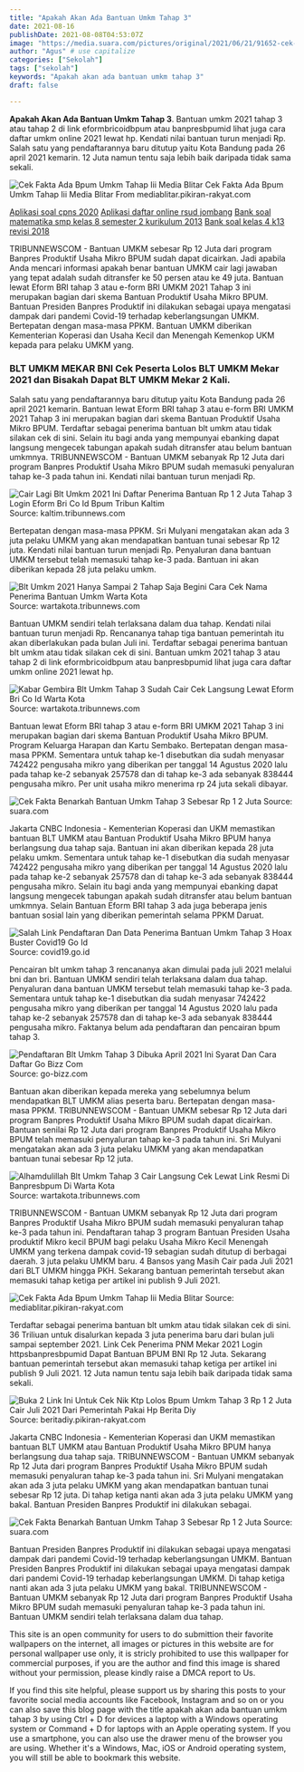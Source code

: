 ```yaml
---
title: "Apakah Akan Ada Bantuan Umkm Tahap 3"
date: 2021-08-16
publishDate: 2021-08-08T04:53:07Z
image: "https://media.suara.com/pictures/original/2021/06/21/91652-cek-fakta-benarkah-bantuan-umkm-tahap-3-sebesar-rp-12-juta.jpg"
author: "Agus" # use capitalize
categories: ["Sekolah"]
tags: ["sekolah"]
keywords: "Apakah akan ada bantuan umkm tahap 3"
draft: false

---
```

<script type='text/javascript' src='//pl15944992.alternativecpmgate.com/6c/6f/d6/6c6fd630211742b4db132bd23b46b946.js'></script>
<script type='text/javascript' src='//pl15944975.alternativecpmgate.com/86/71/9a/86719ae0c65e9b2f7eb2905a08638c06.js'></script>
**Apakah Akan Ada Bantuan Umkm Tahap 3**. Bantuan umkm 2021 tahap 3 atau tahap 2 di link eformbricoidbpum atau banpresbpumid lihat juga cara daftar umkm online 2021 lewat hp. Kendati nilai bantuan turun menjadi Rp. Salah satu yang pendaftarannya baru ditutup yaitu Kota Bandung pada 26 april 2021 kemarin. 12 Juta namun tentu saja lebih baik daripada tidak sama sekali.

![Cek Fakta Ada Bpum Umkm Tahap Iii Media Blitar](https://assets.pikiran-rakyat.com/crop/0x0:0x0/x/photo/2020/10/20/358518783.jpeg "Cek Fakta Ada Bpum Umkm Tahap Iii Media Blitar")
Cek Fakta Ada Bpum Umkm Tahap Iii Media Blitar From mediablitar.pikiran-rakyat.com

[Aplikasi soal cpns 2020](/aplikasi-soal-cpns-2020/)
[Aplikasi daftar online rsud jombang](/aplikasi-daftar-online-rsud-jombang/)
[Bank soal matematika smp kelas 8 semester 2 kurikulum 2013](/bank-soal-matematika-smp-kelas-8-semester-2-kurikulum-2013/)
[Bank soal kelas 4 k13 revisi 2018](/bank-soal-kelas-4-k13-revisi-2018/)

TRIBUNNEWSCOM - Bantuan UMKM sebesar Rp 12 Juta dari program Banpres Produktif Usaha Mikro BPUM sudah dapat dicairkan. Jadi apabila Anda mencari informasi apakah benar bantuan UMKM cair lagi jawaban yang tepat adalah sudah ditransfer ke 50 persen atau ke 49 juta. Bantuan lewat Eform BRI tahap 3 atau e-form BRI UMKM 2021 Tahap 3 ini merupakan bagian dari skema Bantuan Produktif Usaha Mikro BPUM. Bantuan Presiden Banpres Produktif ini dilakukan sebagai upaya mengatasi dampak dari pandemi Covid-19 terhadap keberlangsungan UMKM. Bertepatan dengan masa-masa PPKM. Bantuan UMKM diberikan Kementerian Koperasi dan Usaha Kecil dan Menengah Kemenkop UKM kepada para pelaku UMKM yang.

### BLT UMKM MEKAR BNI Cek Peserta Lolos BLT UMKM Mekar 2021 dan Bisakah Dapat BLT UMKM Mekar 2 Kali.

Salah satu yang pendaftarannya baru ditutup yaitu Kota Bandung pada 26 april 2021 kemarin. Bantuan lewat Eform BRI tahap 3 atau e-form BRI UMKM 2021 Tahap 3 ini merupakan bagian dari skema Bantuan Produktif Usaha Mikro BPUM. Terdaftar sebagai penerima bantuan blt umkm atau tidak silakan cek di sini. Selain itu bagi anda yang mempunyai ebanking dapat langsung mengecek tabungan apakah sudah ditransfer atau belum bantuan umkmnya. TRIBUNNEWSCOM - Bantuan UMKM sebanyak Rp 12 Juta dari program Banpres Produktif Usaha Mikro BPUM sudah memasuki penyaluran tahap ke-3 pada tahun ini. Kendati nilai bantuan turun menjadi Rp.


![Cair Lagi Blt Umkm 2021 Ini Daftar Penerima Bantuan Rp 1 2 Juta Tahap 3 Login Eform Bri Co Id Bpum Tribun Kaltim](https://cdn-2.tstatic.net/kaltim/foto/bank/images/cek-pencairan-bpum-daftar-penerima-blt-umkm-login-via-eformbricoidbpum-atau-banpresbpumid.jpg "Cair Lagi Blt Umkm 2021 Ini Daftar Penerima Bantuan Rp 1 2 Juta Tahap 3 Login Eform Bri Co Id Bpum Tribun Kaltim")
Source: kaltim.tribunnews.com

Bertepatan dengan masa-masa PPKM. Sri Mulyani mengatakan akan ada 3 juta pelaku UMKM yang akan mendapatkan bantuan tunai sebesar Rp 12 juta. Kendati nilai bantuan turun menjadi Rp. Penyaluran dana bantuan UMKM tersebut telah memasuki tahap ke-3 pada. Bantuan ini akan diberikan kepada 28 juta pelaku umkm.

![Blt Umkm 2021 Hanya Sampai 2 Tahap Saja Begini Cara Cek Nama Penerima Bantuan Umkm Warta Kota](https://cdn-2.tstatic.net/wartakota/foto/bank/images/link-e-form-bri-untuk-cairkan-blt-umkm-tahap-3.jpg "Blt Umkm 2021 Hanya Sampai 2 Tahap Saja Begini Cara Cek Nama Penerima Bantuan Umkm Warta Kota")
Source: wartakota.tribunnews.com

Bantuan UMKM sendiri telah terlaksana dalam dua tahap. Kendati nilai bantuan turun menjadi Rp. Rencananya tahap tiga bantuan pemerintah itu akan diberlakukan pada bulan Juli ini. Terdaftar sebagai penerima bantuan blt umkm atau tidak silakan cek di sini. Bantuan umkm 2021 tahap 3 atau tahap 2 di link eformbricoidbpum atau banpresbpumid lihat juga cara daftar umkm online 2021 lewat hp.

![Kabar Gembira Blt Umkm Tahap 3 Sudah Cair Cek Langsung Lewat Eform Bri Co Id Warta Kota](https://cdn-2.tstatic.net/wartakota/foto/bank/images/cek-penerima-blt-umkm-tahap-3-yang-sudah-cair-lewat-eformbri.jpg "Kabar Gembira Blt Umkm Tahap 3 Sudah Cair Cek Langsung Lewat Eform Bri Co Id Warta Kota")
Source: wartakota.tribunnews.com

Bantuan lewat Eform BRI tahap 3 atau e-form BRI UMKM 2021 Tahap 3 ini merupakan bagian dari skema Bantuan Produktif Usaha Mikro BPUM. Program Keluarga Harapan dan Kartu Sembako. Bertepatan dengan masa-masa PPKM. Sementara untuk tahap ke-1 disebutkan dia sudah menyasar 742422 pengusaha mikro yang diberikan per tanggal 14 Agustus 2020 lalu pada tahap ke-2 sebanyak 257578 dan di tahap ke-3 ada sebanyak 838444 pengusaha mikro. Per unit usaha mikro menerima rp 24 juta sekali dibayar.

![Cek Fakta Benarkah Bantuan Umkm Tahap 3 Sebesar Rp 1 2 Juta](https://media.suara.com/pictures/653x366/2021/06/21/42981-cek-fakta-benarkah-bantuan-umkm-tahap-3-sebesar-rp-12-juta.jpg "Cek Fakta Benarkah Bantuan Umkm Tahap 3 Sebesar Rp 1 2 Juta")
Source: suara.com

Jakarta CNBC Indonesia - Kementerian Koperasi dan UKM memastikan bantuan BLT UMKM atau Bantuan Produktif Usaha Mikro BPUM hanya berlangsung dua tahap saja. Bantuan ini akan diberikan kepada 28 juta pelaku umkm. Sementara untuk tahap ke-1 disebutkan dia sudah menyasar 742422 pengusaha mikro yang diberikan per tanggal 14 Agustus 2020 lalu pada tahap ke-2 sebanyak 257578 dan di tahap ke-3 ada sebanyak 838444 pengusaha mikro. Selain itu bagi anda yang mempunyai ebanking dapat langsung mengecek tabungan apakah sudah ditransfer atau belum bantuan umkmnya. Selain Bantuan Eform BRI tahap 3 ada juga beberapa jenis bantuan sosial lain yang diberikan pemerintah selama PPKM Daruat.

![Salah Link Pendaftaran Dan Data Penerima Bantuan Umkm Tahap 3 Hoax Buster Covid19 Go Id](https://covid19.go.id/storage/app/uploads/public/60b/217/142/60b217142a708238488126.png "Salah Link Pendaftaran Dan Data Penerima Bantuan Umkm Tahap 3 Hoax Buster Covid19 Go Id")
Source: covid19.go.id

Pencairan blt umkm tahap 3 rencananya akan dimulai pada juli 2021 melalui bni dan bri. Bantuan UMKM sendiri telah terlaksana dalam dua tahap. Penyaluran dana bantuan UMKM tersebut telah memasuki tahap ke-3 pada. Sementara untuk tahap ke-1 disebutkan dia sudah menyasar 742422 pengusaha mikro yang diberikan per tanggal 14 Agustus 2020 lalu pada tahap ke-2 sebanyak 257578 dan di tahap ke-3 ada sebanyak 838444 pengusaha mikro. Faktanya belum ada pendaftaran dan pencairan bpum tahap 3.

![Pendaftaran Blt Umkm Tahap 3 Dibuka April 2021 Ini Syarat Dan Cara Daftar Go Bizz Com](https://1.bp.blogspot.com/-FdlAXtcGKsk/X-mDdsXY44I/AAAAAAAABlM/Q4Ac4c_sP_cInA0KiA_5xdtPfrptD6zpACLcBGAsYHQ/s472/Pendaftaran%2BBLT%2BUMKM%2BTahap%2B3.png "Pendaftaran Blt Umkm Tahap 3 Dibuka April 2021 Ini Syarat Dan Cara Daftar Go Bizz Com")
Source: go-bizz.com

Bantuan akan diberikan kepada mereka yang sebelumnya belum mendapatkan BLT UMKM alias peserta baru. Bertepatan dengan masa-masa PPKM. TRIBUNNEWSCOM - Bantuan UMKM sebesar Rp 12 Juta dari program Banpres Produktif Usaha Mikro BPUM sudah dapat dicairkan. Bantuan senilai Rp 12 Juta dari program Banpres Produktif Usaha Mikro BPUM telah memasuki penyaluran tahap ke-3 pada tahun ini. Sri Mulyani mengatakan akan ada 3 juta pelaku UMKM yang akan mendapatkan bantuan tunai sebesar Rp 12 juta.

![Alhamdulillah Blt Umkm Tahap 3 Cair Langsung Cek Lewat Link Resmi Di Banpresbpum Di Warta Kota](https://cdn-2.tstatic.net/wartakota/foto/bank/images/blt-umkm-tahap-3-sudah-cair22.jpg "Alhamdulillah Blt Umkm Tahap 3 Cair Langsung Cek Lewat Link Resmi Di Banpresbpum Di Warta Kota")
Source: wartakota.tribunnews.com

TRIBUNNEWSCOM - Bantuan UMKM sebanyak Rp 12 Juta dari program Banpres Produktif Usaha Mikro BPUM sudah memasuki penyaluran tahap ke-3 pada tahun ini. Pendaftaran tahap 3 program Bantuan Presiden Usaha produktif Mikro kecil BPUM bagi pelaku Usaha Mikro Kecil Menengah UMKM yang terkena dampak covid-19 sebagian sudah ditutup di berbagai daerah. 3 juta pelaku UMKM baru. 4 Bansos yang Masih Cair pada Juli 2021 dari BLT UMKM hingga PKH. Sekarang bantuan pemerintah tersebut akan memasuki tahap ketiga per artikel ini publish 9 Juli 2021.

![Cek Fakta Ada Bpum Umkm Tahap Iii Media Blitar](https://assets.pikiran-rakyat.com/crop/0x0:0x0/x/photo/2020/10/20/358518783.jpeg "Cek Fakta Ada Bpum Umkm Tahap Iii Media Blitar")
Source: mediablitar.pikiran-rakyat.com

Terdaftar sebagai penerima bantuan blt umkm atau tidak silakan cek di sini. 36 Triliuan untuk disalurkan kepada 3 juta penerima baru dari bulan juli sampai september 2021. Link Cek Penerima PNM Mekar 2021 Login httpsbanpresbpumid Dapat Bantuan BPUM BNI Rp 12 Juta. Sekarang bantuan pemerintah tersebut akan memasuki tahap ketiga per artikel ini publish 9 Juli 2021. 12 Juta namun tentu saja lebih baik daripada tidak sama sekali.

![Buka 2 Link Ini Untuk Cek Nik Ktp Lolos Bpum Umkm Tahap 3 Rp 1 2 Juta Cair Juli 2021 Dari Pemerintah Pakai Hp Berita Diy](https://assets.pikiran-rakyat.com/crop/0x0:0x0/x/photo/2021/07/04/2285952434.jpg "Buka 2 Link Ini Untuk Cek Nik Ktp Lolos Bpum Umkm Tahap 3 Rp 1 2 Juta Cair Juli 2021 Dari Pemerintah Pakai Hp Berita Diy")
Source: beritadiy.pikiran-rakyat.com

Jakarta CNBC Indonesia - Kementerian Koperasi dan UKM memastikan bantuan BLT UMKM atau Bantuan Produktif Usaha Mikro BPUM hanya berlangsung dua tahap saja. TRIBUNNEWSCOM - Bantuan UMKM sebanyak Rp 12 Juta dari program Banpres Produktif Usaha Mikro BPUM sudah memasuki penyaluran tahap ke-3 pada tahun ini. Sri Mulyani mengatakan akan ada 3 juta pelaku UMKM yang akan mendapatkan bantuan tunai sebesar Rp 12 juta. Di tahap ketiga nanti akan ada 3 juta pelaku UMKM yang bakal. Bantuan Presiden Banpres Produktif ini dilakukan sebagai.

![Cek Fakta Benarkah Bantuan Umkm Tahap 3 Sebesar Rp 1 2 Juta](https://media.suara.com/pictures/original/2021/06/21/91652-cek-fakta-benarkah-bantuan-umkm-tahap-3-sebesar-rp-12-juta.jpg "Cek Fakta Benarkah Bantuan Umkm Tahap 3 Sebesar Rp 1 2 Juta")
Source: suara.com

Bantuan Presiden Banpres Produktif ini dilakukan sebagai upaya mengatasi dampak dari pandemi Covid-19 terhadap keberlangsungan UMKM. Bantuan Presiden Banpres Produktif ini dilakukan sebagai upaya mengatasi dampak dari pandemi Covid-19 terhadap keberlangsungan UMKM. Di tahap ketiga nanti akan ada 3 juta pelaku UMKM yang bakal. TRIBUNNEWSCOM - Bantuan UMKM sebanyak Rp 12 Juta dari program Banpres Produktif Usaha Mikro BPUM sudah memasuki penyaluran tahap ke-3 pada tahun ini. Bantuan UMKM sendiri telah terlaksana dalam dua tahap.

This site is an open community for users to do submittion their favorite wallpapers on the internet, all images or pictures in this website are for personal wallpaper use only, it is stricly prohibited to use this wallpaper for commercial purposes, if you are the author and find this image is shared without your permission, please kindly raise a DMCA report to Us.

If you find this site helpful, please support us by sharing this posts to your favorite social media accounts like Facebook, Instagram and so on or you can also save this blog page with the title apakah akan ada bantuan umkm tahap 3 by using Ctrl + D for devices a laptop with a Windows operating system or Command + D for laptops with an Apple operating system. If you use a smartphone, you can also use the drawer menu of the browser you are using. Whether it's a Windows, Mac, iOS or Android operating system, you will still be able to bookmark this website.
